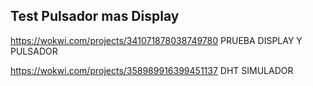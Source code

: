 ## Test Pulsador mas Display

https://wokwi.com/projects/341071878038749780 PRUEBA DISPLAY Y PULSADOR

https://wokwi.com/projects/358989916399451137 DHT SIMULADOR
